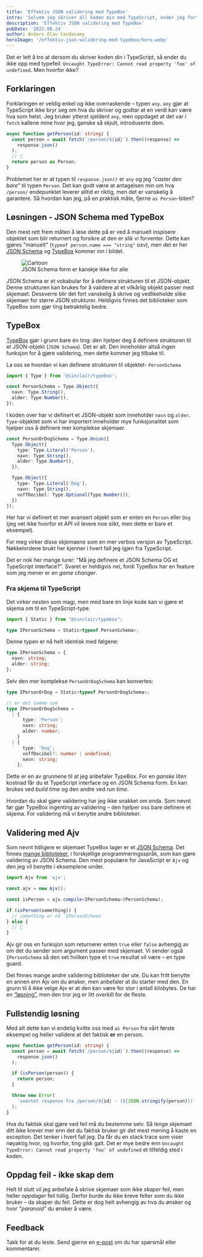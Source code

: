 ```yaml
---
title: 'Effektiv JSON validering med TypeBox'
intro: 'Selvom jeg skriver all koden min med TypeScript, ender jeg fortsatt opp med typefeil.'
description: 'Effektiv JSON validering med TypeBox'
pubDate: '2022.08.24'
author: Anders Olav Candasamy
heroImage: '/effektiv-json-validering-med-typebox/hero.webp'
---
```


Det er lett å tro at dersom du skriver koden din i TypeScript, så ender du ikke opp med typefeil: `Uncaught TypeError: Cannot read property 'foo' of undefined`. Men hvorfor ikke?

## Forklaringen

Forklaringen er veldig enkel og ikke overraskende – typen `any`. `any` gjør at TypeScript ikke bryr seg om hva du skriver og godtar at en verdi kan være hva som helst. Jeg bruker ytterst sjeldent `any`, men oppdaget at det var i `fetch` kallene mine hvor jeg, ganske så skjult, introduserte dem.

```ts
async function getPerson(id: string) {
  const person = await fetch(`/person/${id}`).then((response) =>
    response.json()
  );
  // 😬
  return person as Person;
}
```

Problemet her er at typen til `response.json()` er `any` og jeg *"caster den bare"* til typen `Person`. Det kan godt være at antagelsen min om hva `/person/` endepunktet leverer alltid er riktig, men det er vanskelig å garantere. Så hvordan kan jeg, på en praktisk måte, fjerne `as Person`-biten?

## Løsningen - JSON Schema med TypeBox

Den mest rett frem måten å løse dette på er ved å manuelt inspisere objektet som blir returnert og forsikre at den er slik vi forventer. Dette kan gjøres "manuelt" (`typeof person.name === "string"` osv), men det er her [JSON Schema](https://json-schema.org/) og [TypeBox](https://github.com/sinclairzx81/typebox) kommer inn i bildet.

<figure>
  <img src="/effektiv-json-validering-med-typebox/cartoon.webp" alt="Cartoon">
  <figcaption>JSON Schema form er kanskje ikke for alle</figcaption>
</figure>

JSON Schema er et vokabular for å definere strukturen til et JSON-objekt. Denne strukturen kan brukes for å validere at et vilkårlig objekt passer med skjemaet. Dessverre blir det fort vanskelig å skrive og vedlikeholde slike skjemaer for større JSON strukturer. Heldigvis finnes det biblioteker som TypeBox som gjør ting betraktelig bedre.

## TypeBox

[TypeBox](https://github.com/sinclairzx81/typebox) gjør i grunn bare én ting: den hjelper deg å definere strukturen til et JSON-objekt (`JSON Schema`). Det er alt. Den inneholder altså ingen funksjon for å gjøre validering, men dette kommer jeg tilbake til.

La oss se hvordan vi kan definere strukturen til objektet- `PersonSchema`

```ts
import { Type } from '@sinclair/typebox';

const PersonSchema = Type.Object({
  navn: Type.String(),
  alder: Type.Number(),
});
```

I koden over har vi definert et JSON-objekt som inneholder `navn` og `alder`. `Type`-objektet som vi har importert inneholder mye funksjonalitet som hjelper oss å definere mer komplekse skjemaer.

```ts
const PersonOrDogSchema = Type.Union([
  Type.Object({
    type: Type.Literal('Person'),
    navn: Type.String(),
    alder: Type.Number(),
  }),

  Type.Object({
    type: Type.Literal('Dog'),
    navn: Type.String(),
    voffDecibel: Type.Optional(Type.Number()),
  })
]);
```

Her har vi definert et mer avansert objekt som er enten en `Person` eller `Dog` (jeg vet ikke hvorfor et API vil levere noe slikt, men dette er bare et eksempel).

For meg virker disse skjemaene som en mer verbos versjon av TypeScript. Nøkkelordene brukt her kjenner i hvert fall jeg igjen fra TypeScript.

Det er nok her mange lurer: "Må jeg definere et JSON Schema OG et TypeScript interface?". Svaret er heldigvis nei, fordi TypeBox har en feature som jeg mener er en *game changer*.

### Fra skjema til TypeScript

Det virker *nesten* som magi, men med bare én linje kode kan vi gjøre et skjema om til en TypeScript-type.

```ts
import { Static } from "@sinclair/typebox";

type IPersonSchema = Static<typeof PersonSchema>;
```

Denne typen er nå helt identisk med følgene:

```ts
type IPersonSchema = {
  navn: string;
  alder: string;
};
```

Selv den mer komplekse `PersonOrDogSchema` kan konvertes:

```ts
type IPersonOrDog = Static<typeof PersonOrDogSchema>;

// er det samme som
type IPersonOrDogSchema =
  | {
      type: 'Person';
      navn: string;
      alder: number;
    }
  | {
      type: 'Dog';
      voffDecibel?: number | undefined;
      navn: string;
    };
```

Dette er en av grunnene til at jeg anbefaler TypeBox. For en *ganske liten* kostnad får du et TypeScript interface og en JSON Schema form. En kan brukes ved *build time* og den andre ved *run time*.

Hvordan du skal gjøre validering har jeg ikke snakket om enda. Som nevnt før gjør TypeBox ingenting av validering – den hjelper oss bare definere et skjema. For validering må vi benytte andre biblioteker.

## Validering med Ajv

Som nevnt tidligere er skjemaet TypeBox lager er et [JSON Schema](https://json-schema.org/). Det finnes [mange biblioteker](https://json-schema.org/implementations.html#validators), i forskjellige programmeringsspråk, som kan gjøre validering av JSON Schema. Den mest populære for JavaScript er `Ajv` og den jeg vil benytte i eksemplene under.

```ts
import Ajv from 'ajv';

const ajv = new Ajv();

const isPerson = ajv.compile<IPersonSchema>(PersonSchema);

if (isPerson(something)) {
  // something er nå `IPersonSchema`
} else {
  // 🤷
}
```

Ajv gir oss en funksjon som returnerer enten `true` eller `false` avhengig av om det du sender som argument passer med skjemaet. Vi sender også `IPersonSchema` så den vet hvilken type et `true` resultat vil være – en type guard.

Det finnes mange andre validering biblioteker der ute. Du kan fritt benytte en annen enn Ajv om du ønsker, men anbefaler at du starter med den. En grunn til å ikke velge Ajv er at den kan være for stor i antall kilobytes. De har en [“løsning”](https://ajv.js.org/standalone.html), men den tror jeg er litt overkill for de fleste.

## Fullstendig løsning

Med alt dette kan vi endelig kvitte oss med `as Person` fra vårt første eksempel og heller validere at det faktisk **er** en person.

```ts
async function getPerson(id: string) {
  const person = await fetch(`/person/${id}`).then((response) =>
    response.json()
  );

  if (isPerson(person)) {
    return person;
  }

  throw new Error(
    `uventet response fra /person/${id} - (${JSON.stringify(person)})`
  );
}
```

Hva du faktisk skal gjøre ved feil må du bestemme selv. Så lenge skjemaet ditt ikke krever mer enn det du faktisk bruker gir det mest mening å kaste en exception. Det tenker i hvert fall jeg. Da får du en stack trace som viser nøyaktig hvor, og hvorfor, ting gikk galt. Det er mye bedre enn `Uncaught TypeError: Cannot read property 'foo' of undefined` et tilfeldig sted i koden.

## Oppdag feil - ikke skap dem

Helt til slutt vil jeg anbefale å skrive skjemaer som ikke *skaper* feil, men heller *oppdager* feil tidlig. Derfor burde du ikke kreve felter som du ikke bruker – da skaper du feil. Dette er dog helt avhengig av hva du ønsker og hvor *"paranoid"* du ønsker å være.

## Feedback

Takk for at du leste. Send gjerne en [e-post](mailto:aca@capraconsulting.no) om du har spørsmål eller kommentarer.